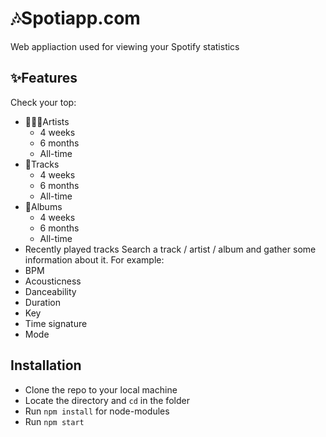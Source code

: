 # 🎶Spotiapp.com
Web appliaction used for viewing your Spotify statistics
## ✨Features
Check your top:
* 🧑🏽‍🎤Artists
  * 4 weeks
  * 6 months
  * All-time
* 🎵Tracks
  * 4 weeks
  * 6 months
  * All-time
* 💽Albums
  * 4 weeks
  * 6 months
  * All-time
* Recently played tracks
Search a track / artist / album and gather some information about it.
For example:
* BPM
* Acousticness
* Danceability
* Duration
* Key
* Time signature
* Mode
## Installation
* Clone the repo to your local machine
* Locate the directory and ```cd``` in the folder
* Run ```npm install``` for node-modules
* Run ```npm start```

